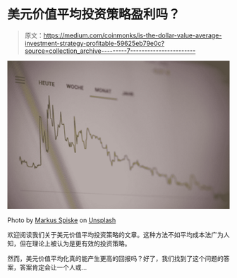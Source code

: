 # 美元价值平均投资策略盈利吗？

> 原文：<https://medium.com/coinmonks/is-the-dollar-value-average-investment-strategy-profitable-59625eb79e0c?source=collection_archive---------7----------------------->

![](img/983b75823df27b9d5ab1cef2f09fb66d.png)

Photo by [Markus Spiske](https://unsplash.com/@markusspiske?utm_source=medium&utm_medium=referral) on [Unsplash](https://unsplash.com?utm_source=medium&utm_medium=referral)

欢迎阅读我们关于美元价值平均投资策略的文章。这种方法不如平均成本法广为人知，但在理论上被认为是更有效的投资策略。

然而，美元价值平均化真的能产生更高的回报吗？好了，我们找到了这个问题的答案，答案肯定会让一个人或…